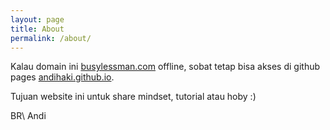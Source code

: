 ```yaml
---
layout: page
title: About
permalink: /about/
---
```


Kalau domain ini [busylessman.com](http://busylessman.com) offline, sobat tetap bisa akses di github pages [andihaki.github.io](https://andihaki.github.io).

Tujuan website ini untuk share mindset, tutorial atau hoby :)

BR\\
Andi
